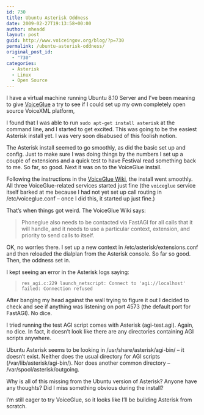 ```yaml
---
id: 730
title: Ubuntu Asterisk Oddness
date: 2009-02-27T19:13:58+00:00
author: mheadd
layout: post
guid: http://www.voiceingov.org/blog/?p=730
permalink: /ubuntu-asterisk-oddness/
original_post_id:
  - "730"
categories:
  - Asterisk
  - Linux
  - Open Source
---
```

I have a virtual machine running Ubuntu 8.10 Server and I&#8217;ve been meaning to give <a href="http://www.voiceglue.org/" target="_blank">VoiceGlue</a> a try to see if I could set up my own completely open source VoiceXML platform,

I found that I was able to run `sudo apt-get install asterisk` at the command line, and I started to get excited. This was going to be the easiest Asterisk install yet. I was very soon disabused of this foolish notion.

The Asterisk install seemed to go smoothly, as did the basic set up and config. Just to make sure I was doing things by the numbers I set up a couple of extensions and a quick test to have Festival read something back to me. So far, so good. Next it was on to the VoiceGlue install.

Following the instructions in the <a href="http://voiceglue.org/wiki/doku.php" target="_blank">VoiceGlue Wiki</a>, the install went smoothly. All three VoiceGlue-related services started just fine (the `voiceglue` service itself barked at me because I had not yet set up call routing in /etc/voiceglue.conf &#8211; once I did this, it started up just fine.)

That&#8217;s when things got weird. The VoiceGlue Wiki says:

> Phoneglue also needs to be contacted via FastAGI for all calls that it will handle, and it needs to use a particular context, extension, and priority to send calls to itself. 

OK, no worries there. I set up a new context in /etc/asterisk/extensions.conf and then reloaded the dialplan from the Asterisk console. So far so good. Then, the oddness set in.

I kept seeing an error in the Asterisk logs saying:

> `res_agi.c:229 launch_netscript: Connect to 'agi://localhost' failed: Connection refused`

After banging my head against the wall trying to figure it out I decided to check and see if anything was listening on port 4573 (the default port for FastAGI). No dice.

I tried running the test AGI script comes with Asterisk (agi-test.agi). Again, no dice. In fact, it doesn&#8217;t look like there are any directories containing AGI scripts anywhere.

Ubuntu Asterisk seems to be looking in /usr/share/asterisk/agi-bin/ &#8211; it doesn&#8217;t exist. Neither does the usual directory for AGI scripts (/var/lib/asterisk/agi-bin/). Nor does another common directory &#8211; /var/spool/asterisk/outgoing.

Why is all of this missing from the Ubuntu version of Asterisk? Anyone have any thoughts? Did I miss something obvious during the install?

I&#8217;m still eager to try VoiceGlue, so it looks like I&#8217;ll be building Asterisk from scratch.